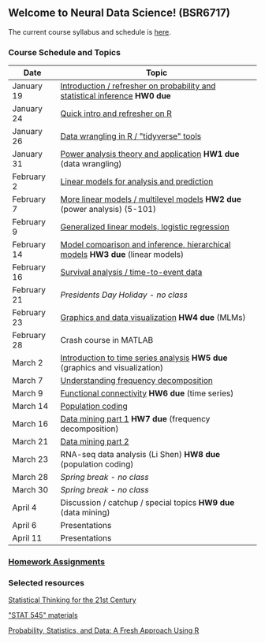 ## Welcome to Neural Data Science! (BSR6717)

The current course syllabus and schedule is [here](./neural_data_science_syllabus_20211207.pdf).

### Course Schedule and Topics

| Date | Topic |
| --- | --- |
| January 19	| [Introduction / refresher on probability and statistical inference](./20220119.md) **HW0 due** |
| January 24	| [Quick intro and refresher on R](./20220124.md) |
| January 26	| [Data wrangling in R / "tidyverse" tools](./20220126.md) |
| January 31	| [Power analysis theory and application](./20220131.md) **HW1 due** (data wrangling) |
| February 2	| [Linear models for analysis and prediction](./20220202.md) |
| February 7	| [More linear models / multilevel models](./20220202.md) **HW2 due** (power analysis) (5-101) |
| February 9	| [Generalized linear models, logistic regression](./20220209.md) |
| February 14	| [Model comparison and inference, hierarchical models](./20220214.md) **HW3 due** (linear models) |
| February 16	| [Survival analysis / time-to-event data](./20220216.md) |
| February 21	| _Presidents Day Holiday - no class_ |
| February 23	| [Graphics and data visualization](./20220223.md) **HW4 due** (MLMs) |
| February 28	| Crash course in MATLAB |
| March 2	| [Introduction to time series analysis](./20220302.md) **HW5 due** (graphics and visualization) |
| March 7	| [Understanding frequency decomposition](./20220307.md) |
| March 9	| [Functional connectivity](./20220309.md) **HW6 due** (time series) |
| March 14	| [Population coding](./20220314.md) |
| March 16	| [Data mining part 1](./20220316.md) **HW7 due** (frequency decomposition) |
| March 21	| [Data mining part 2](./20220316.md) |
| March 23	| RNA-seq data analysis (Li Shen) **HW8 due** (population coding) |
| March 28	| _Spring break - no class_ |
| March 30	| _Spring break - no class_ |
| April 4		| Discussion / catchup / special topics **HW9 due** (data mining) |
| April 6		| Presentations |
| April 11	| Presentations |

### [Homework Assignments](./homeworks.md) 

### Selected resources

[Statistical Thinking for the 21st Century](https://statsthinking21.org)

["STAT 545" materials](https://stat545.com/)

[Probability, Statistics, and Data: A Fresh Approach Using R](https://mathstat.slu.edu/~speegle/_book/preface.html)
